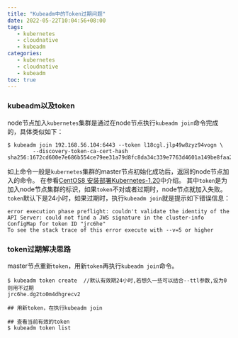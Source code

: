 ```yaml
---
title: "Kubeadm中的Token过期问题"
date: 2022-05-22T10:04:56+08:00
tags:
   - kubernetes
   - cloudnative
   - kubeadm 
categories:
   - kubernetes
   - cloudnative
   - kubeadm 
toc: true
---
```


### kubeadm以及token
node节点加入`kubernetes`集群是通过在node节点执行`kubeadm join`命令完成的，具体类似如下：
```shell
$ kubeadm join 192.168.56.104:6443 --token l18cgl.jlp49w8zyz94vogn \
        --discovery-token-ca-cert-hash sha256:1672cd600e7e686b554ce79ee31a79d8fc8da34c339e7763d4601a149be8faa2
```
如上命令一般是`kubernetes`集群的master节点初始化成功后，返回的node节点加入的命令。
在参看[CentOS8 安装部署Kubernetes-1.20](https://lizj3624.github.io/post/centos8-kubernetes/)中介绍。
其中`token`是为加入node节点集群的标识，如果`token`不对或者过期时，node节点就加入失败。
`token`默认下是24小时，如果过期时，执行`kubeadm join`就是提示如下错误信息：
```shell
error execution phase preflight: couldn't validate the identity of the API Server: could not find a JWS signature in the cluster-info ConfigMap for token ID "jrc6he"
To see the stack trace of this error execute with --v=5 or higher
```

### token过期解决思路
master节点重新`token`，用新`token`再执行`kubeadm join`命令。

```shell
$ kubeadm token create  //默认有效期24小时,若想久一些可以结合--ttl参数,设为0则用不过期
jrc6he.dg2to0m4dhgrecv2

## 用新token，在执行kubeadm join

## 查看当前有效的token
$ kubeadm token list
```

